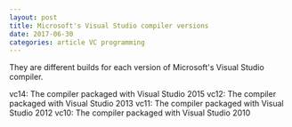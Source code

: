 ```yaml
---
layout: post
title: Microsoft's Visual Studio compiler versions
date: 2017-06-30
categories: article VC programming
---
```

<!--more-->
They are different builds for each version of Microsoft's Visual Studio compiler.

vc14: The compiler packaged with Visual Studio 2015
vc12: The compiler packaged with Visual Studio 2013
vc11: The compiler packaged with Visual Studio 2012
vc10: The compiler packaged with Visual Studio 2010


<script>
  (function(i,s,o,g,r,a,m){i['GoogleAnalyticsObject']=r;i[r]=i[r]||function(){
  (i[r].q=i[r].q||[]).push(arguments)},i[r].l=1*new Date();a=s.createElement(o),
  m=s.getElementsByTagName(o)[0];a.async=1;a.src=g;m.parentNode.insertBefore(a,m)
  })(window,document,'script','https://www.google-analytics.com/analytics.js','ga');

  ga('create', 'UA-85986843-1', 'auto');
  ga('send', 'pageview');

</script>